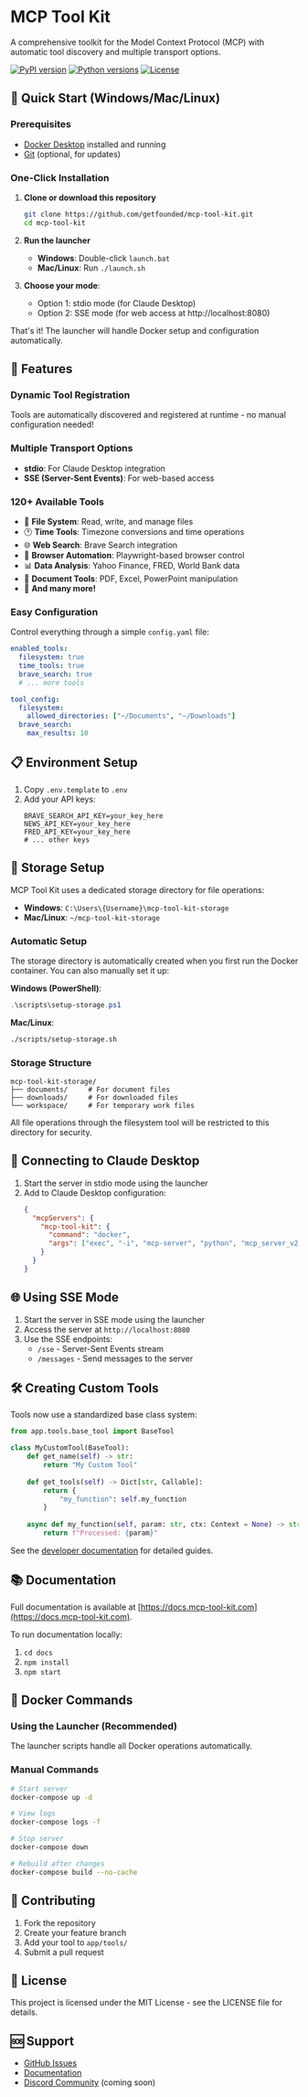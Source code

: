 # MCP Tool Kit

A comprehensive toolkit for the Model Context Protocol (MCP) with automatic tool discovery and multiple transport options.

[![PyPI version](https://img.shields.io/pypi/v/mcptoolkit.svg)](https://pypi.org/project/mcptoolkit/)
[![Python versions](https://img.shields.io/pypi/pyversions/mcptoolkit.svg)](https://pypi.org/project/mcptoolkit/)
[![License](https://img.shields.io/github/license/getfounded/mcp-tool-kit.svg)](https://github.com/getfounded/mcp-tool-kit/blob/main/LICENSE)

## 🚀 Quick Start (Windows/Mac/Linux)

### Prerequisites
- [Docker Desktop](https://www.docker.com/products/docker-desktop/) installed and running
- [Git](https://git-scm.com/downloads) (optional, for updates)

### One-Click Installation

1. **Clone or download this repository**
   ```bash
   git clone https://github.com/getfounded/mcp-tool-kit.git
   cd mcp-tool-kit
   ```

2. **Run the launcher**
   - **Windows**: Double-click `launch.bat`
   - **Mac/Linux**: Run `./launch.sh`

3. **Choose your mode**:
   - Option 1: stdio mode (for Claude Desktop)
   - Option 2: SSE mode (for web access at http://localhost:8080)

That's it! The launcher will handle Docker setup and configuration automatically.

## 🔧 Features

### Dynamic Tool Registration
Tools are automatically discovered and registered at runtime - no manual configuration needed!

### Multiple Transport Options
- **stdio**: For Claude Desktop integration
- **SSE (Server-Sent Events)**: For web-based access

### 120+ Available Tools
- 📁 **File System**: Read, write, and manage files
- 🕐 **Time Tools**: Timezone conversions and time operations
- 🌐 **Web Search**: Brave Search integration
- 🤖 **Browser Automation**: Playwright-based browser control
- 📊 **Data Analysis**: Yahoo Finance, FRED, World Bank data
- 📄 **Document Tools**: PDF, Excel, PowerPoint manipulation
- 🎯 **And many more!**

### Easy Configuration
Control everything through a simple `config.yaml` file:

```yaml
enabled_tools:
  filesystem: true
  time_tools: true
  brave_search: true
  # ... more tools

tool_config:
  filesystem:
    allowed_directories: ["~/Documents", "~/Downloads"]
  brave_search:
    max_results: 10
```

## 📋 Environment Setup

1. Copy `.env.template` to `.env`
2. Add your API keys:
   ```env
   BRAVE_SEARCH_API_KEY=your_key_here
   NEWS_API_KEY=your_key_here
   FRED_API_KEY=your_key_here
   # ... other keys
   ```

## 💾 Storage Setup

MCP Tool Kit uses a dedicated storage directory for file operations:

- **Windows**: `C:\Users\{Username}\mcp-tool-kit-storage`
- **Mac/Linux**: `~/mcp-tool-kit-storage`

### Automatic Setup
The storage directory is automatically created when you first run the Docker container. You can also manually set it up:

**Windows (PowerShell)**:
```powershell
.\scripts\setup-storage.ps1
```

**Mac/Linux**:
```bash
./scripts/setup-storage.sh
```

### Storage Structure
```
mcp-tool-kit-storage/
├── documents/     # For document files
├── downloads/     # For downloaded files
└── workspace/     # For temporary work files
```

All file operations through the filesystem tool will be restricted to this directory for security.

## 🔌 Connecting to Claude Desktop

1. Start the server in stdio mode using the launcher
2. Add to Claude Desktop configuration:
   ```json
   {
     "mcpServers": {
       "mcp-tool-kit": {
         "command": "docker",
         "args": ["exec", "-i", "mcp-server", "python", "mcp_server_v2.py"]
       }
     }
   }
   ```

## 🌐 Using SSE Mode

1. Start the server in SSE mode using the launcher
2. Access the server at `http://localhost:8080`
3. Use the SSE endpoints:
   - `/sse` - Server-Sent Events stream
   - `/messages` - Send messages to the server

## 🛠️ Creating Custom Tools

Tools now use a standardized base class system:

```python
from app.tools.base_tool import BaseTool

class MyCustomTool(BaseTool):
    def get_name(self) -> str:
        return "My Custom Tool"
        
    def get_tools(self) -> Dict[str, Callable]:
        return {
            "my_function": self.my_function
        }
        
    async def my_function(self, param: str, ctx: Context = None) -> str:
        return f"Processed: {param}"
```

See the [developer documentation](https://docs.mcp-tool-kit.com) for detailed guides.

## 📚 Documentation

Full documentation is available at [https://docs.mcp-tool-kit.com](https://docs.mcp-tool-kit.com).

To run documentation locally:
1. `cd docs`
2. `npm install`
3. `npm start`

## 🐳 Docker Commands

### Using the Launcher (Recommended)
The launcher scripts handle all Docker operations automatically.

### Manual Commands
```bash
# Start server
docker-compose up -d

# View logs
docker-compose logs -f

# Stop server
docker-compose down

# Rebuild after changes
docker-compose build --no-cache
```

## 🤝 Contributing

1. Fork the repository
2. Create your feature branch
3. Add your tool to `app/tools/`
4. Submit a pull request

## 📄 License

This project is licensed under the MIT License - see the LICENSE file for details.

## 🆘 Support

- [GitHub Issues](https://github.com/getfounded/mcp-tool-kit/issues)
- [Documentation](https://docs.mcp-tool-kit.com)
- [Discord Community](#) (coming soon)